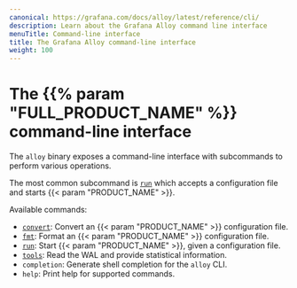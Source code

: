```yaml
---
canonical: https://grafana.com/docs/alloy/latest/reference/cli/
description: Learn about the Grafana Alloy command line interface
menuTitle: Command-line interface
title: The Grafana Alloy command-line interface
weight: 100
---
```


# The {{% param "FULL_PRODUCT_NAME" %}} command-line interface

The `alloy` binary exposes a command-line interface with subcommands to perform various operations.

The most common subcommand is [`run`][run] which accepts a configuration file and starts {{< param "PRODUCT_NAME" >}}.

Available commands:

* [`convert`][convert]: Convert an {{< param "PRODUCT_NAME" >}} configuration file.
* [`fmt`][fmt]: Format an {{< param "PRODUCT_NAME" >}} configuration file.
* [`run`][run]: Start {{< param "PRODUCT_NAME" >}}, given a configuration file.
* [`tools`][tools]: Read the WAL and provide statistical information.
* `completion`: Generate shell completion for the `alloy` CLI.
* `help`: Print help for supported commands.

[run]: ./run/
[fmt]: ./fmt/
[convert]: ./convert/
[tools]: ./tools/
